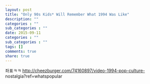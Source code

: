 ```yaml
---
layout: post
title: "Only 90s Kids* Will Remember What 1994 Was Like"
description: ""
categories : ""
sub_categories : ""
date: 2015-09-11
categories : ""
sub_categories : ""
tags: []
comments: true
share: true
---
```



좌표ㅋㅋ http://cheezburger.com/74160897/video-1994-pop-culture-
nostalgia?ref=whatspopular

